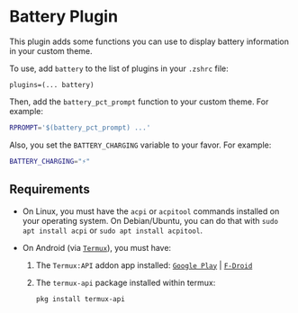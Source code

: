 # Battery Plugin

This plugin adds some functions you can use to display battery information in
your custom theme.

To use, add `battery` to the list of plugins in your `.zshrc` file:

`plugins=(... battery)`

Then, add the `battery_pct_prompt` function to your custom theme. For example:

```zsh
RPROMPT='$(battery_pct_prompt) ...'
```

Also, you set the `BATTERY_CHARGING` variable to your favor. For example:

```zsh
BATTERY_CHARGING="⚡️"
```

## Requirements

-   On Linux, you must have the `acpi` or `acpitool` commands installed on your
    operating system. On Debian/Ubuntu, you can do that with
    `sudo apt install acpi` or `sudo apt install acpitool`.

-   On Android (via
    [`Termux`](https://play.google.com/store/apps/details?id=com.termux)), you
    must have:

    1. The `Termux:API` addon app installed:
       [`Google Play`](https://play.google.com/store/apps/details?id=com.termux.api)
       | [`F-Droid`](https://f-droid.org/packages/com.termux.api/)

    2. The `termux-api` package installed within termux:

        ```sh
        pkg install termux-api
        ```
